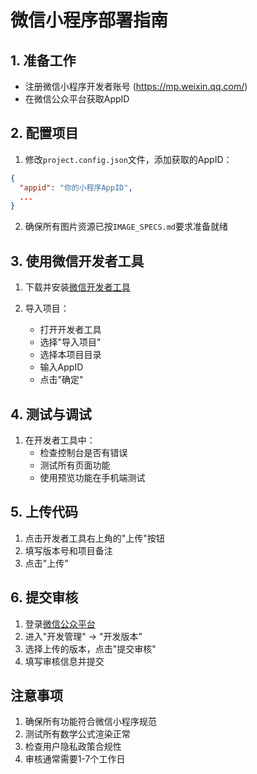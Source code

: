 # 微信小程序部署指南

## 1. 准备工作
- 注册微信小程序开发者账号 (https://mp.weixin.qq.com/)
- 在微信公众平台获取AppID

## 2. 配置项目
1. 修改`project.config.json`文件，添加获取的AppID：
```json
{
  "appid": "你的小程序AppID",
  ...
}
```

2. 确保所有图片资源已按`IMAGE_SPECS.md`要求准备就绪

## 3. 使用微信开发者工具
1. 下载并安装[微信开发者工具](https://developers.weixin.qq.com/miniprogram/dev/devtools/download.html)

2. 导入项目：
   - 打开开发者工具
   - 选择"导入项目"
   - 选择本项目目录
   - 输入AppID
   - 点击"确定"

## 4. 测试与调试
1. 在开发者工具中：
   - 检查控制台是否有错误
   - 测试所有页面功能
   - 使用预览功能在手机端测试

## 5. 上传代码
1. 点击开发者工具右上角的"上传"按钮
2. 填写版本号和项目备注
3. 点击"上传"

## 6. 提交审核
1. 登录[微信公众平台](https://mp.weixin.qq.com/)
2. 进入"开发管理" → "开发版本"
3. 选择上传的版本，点击"提交审核"
4. 填写审核信息并提交

## 注意事项
1. 确保所有功能符合微信小程序规范
2. 测试所有数学公式渲染正常
3. 检查用户隐私政策合规性
4. 审核通常需要1-7个工作日
